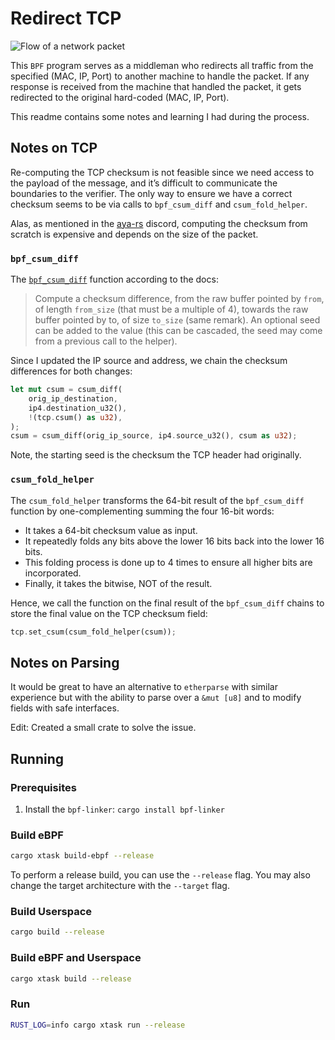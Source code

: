 # Redirect TCP

![Flow of a network packet][image-1]

This `BPF` program serves as a middleman who redirects all traffic from the specified (MAC, IP, Port) to another machine to handle the packet. If any response is received from the machine that handled the packet, it gets redirected to the original hard-coded (MAC, IP, Port).

This readme contains some notes and learning I had during the process.

## Notes on TCP

Re-computing the TCP checksum is not feasible since we need access to the payload of the message, and it’s difficult to communicate the boundaries to the verifier. The only way to ensure we have a correct checksum seems to be via calls to `bpf_csum_diff` and `csum_fold_helper`.

Alas, as mentioned in the [aya-rs][1] discord, computing the checksum from scratch is expensive and depends on the size of the packet.

### `bpf_csum_diff`

The [`bpf_csum_diff`][2] function according to the docs:

> Compute a checksum difference, from the raw buffer pointed by `from`, of length `from_size` (that must be a multiple of 4), towards the raw buffer pointed by to, of size `to_size` (same remark). An optional seed can be added to the value (this can be cascaded, the seed may come from a previous call to the helper).

Since I updated the IP source and address, we chain the checksum differences for both changes:

```rs
let mut csum = csum_diff(
    orig_ip_destination,
    ip4.destination_u32(),
    !(tcp.csum() as u32),
);
csum = csum_diff(orig_ip_source, ip4.source_u32(), csum as u32);
```

Note, the starting seed is the checksum the TCP header had originally.

### `csum_fold_helper`

The `csum_fold_helper` transforms the 64-bit result of the `bpf_csum_diff ` function by one-complementing summing the four 16-bit words:
- It takes a 64-bit checksum value as input.
- It repeatedly folds any bits above the lower 16 bits back into the lower 16 bits.
- This folding process is done up to 4 times to ensure all higher bits are incorporated.
- Finally, it takes the bitwise, NOT of the result.

Hence, we call the function on the final result of the `bpf_csum_diff` chains to store the final value on the TCP checksum field:

```rust
tcp.set_csum(csum_fold_helper(csum));
```

## Notes on Parsing

It would be great to have an alternative to `etherparse` with similar experience but with the ability to parse over a `&mut [u8]` and to modify fields with safe interfaces.

Edit: Created a small crate to solve the issue.

## Running

### Prerequisites

1. Install the `bpf-linker`: `cargo install bpf-linker`

### Build eBPF

```bash
cargo xtask build-ebpf --release
```

To perform a release build, you can use the `--release` flag.
You may also change the target architecture with the `--target` flag.

### Build Userspace

```bash
cargo build --release
```

### Build eBPF and Userspace

```bash
cargo xtask build --release
```

### Run

```bash
RUST_LOG=info cargo xtask run --release
```

[1]:	https://discord.com/channels/855676609003651072/855676609003651075/1234801079493857280 "Tuetuopay's message"
[2]:	https://ebpf-docs.dylanreimerink.nl/linux/helper-function/bpf_csum_diff/ "bpf_csum_diff"

[image-1]:	https://i.imghippo.com/files/aGvTC1720118103.png
